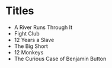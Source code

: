 # Titles


* A River Runs Through It
* Fight Club
* 12 Years a Slave
* The Big Short
* 12 Monkeys
* The Curious Case of Benjamin Button

